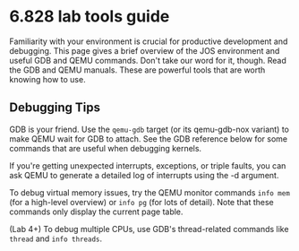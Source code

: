 # 6.828 lab tools guide

Familiarity with your environment is crucial for productive development and debugging. This page gives a brief overview of the JOS environment and useful GDB and QEMU commands. Don't take our word for it, though. Read the GDB and QEMU manuals. These are powerful tools that are worth knowing how to use. 

## Debugging Tips

GDB is your friend. Use the `qemu-gdb` target (or its qemu-gdb-nox variant) to make QEMU wait for GDB to attach. See the GDB reference below for some commands that are useful when debugging kernels.

If you're getting unexpected interrupts, exceptions, or triple faults, you can ask QEMU to generate a detailed log of interrupts using the -d argument.

To debug virtual memory issues, try the QEMU monitor commands `info mem` (for a high-level overview) or `info pg` (for lots of detail). Note that these commands only display the current page table.

(Lab 4+) To debug multiple CPUs, use GDB's thread-related commands like `thread` and `info threads`.

